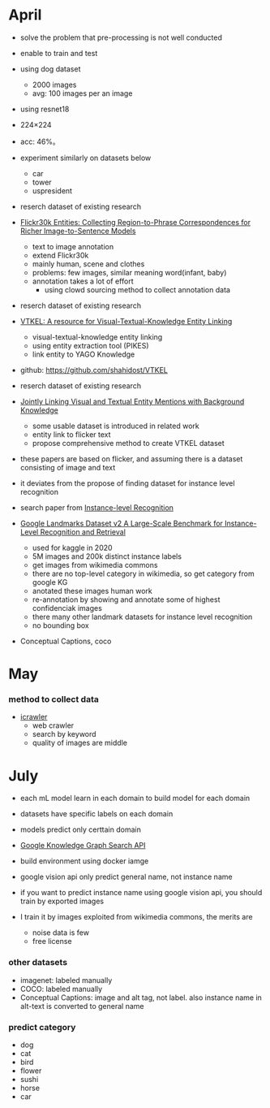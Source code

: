 # April
- solve the problem that pre-processing is not well conducted

- enable to train and test
- using dog dataset
  - 2000 images
  - avg: 100 images per an image
- using resnet18
- 224×224
- acc: 46%。
- experiment similarly on  datasets below 
  -  car
  -  tower
  -  uspresident

- reserch dataset of existing research
- [Flickr30k Entities: Collecting Region-to-Phrase Correspondences for Richer Image-to-Sentence Models](https://arxiv.org/pdf/1505.04870.pdf)
  - text to image annotation
  - extend Flickr30k
  - mainly human, scene and clothes
  - problems: few images, similar meaning word(infant, baby)
  - annotation takes a lot of effort
    - using clowd sourcing method to collect annotation data

- reserch dataset of existing research
- [VTKEL: A resource for Visual-Textual-Knowledge Entity Linking](https://dl.acm.org/doi/pdf/10.1145/3341105.3373958?casa_token=dKJoNPVmxagAAAAA:5fR30eES4eC7qQ5_pYoppkbZiL3baE9JXVC0iz5umy08hlGj8v6IpwiePTXIZ20-l8bw6g4ozSaT)
  - visual-textual-knowledge entity linking
  - using entity extraction tool (PIKES)
  - link entity to YAGO Knowledge
- github: https://github.com/shahidost/VTKEL

- reserch dataset of existing research
- [Jointly Linking Visual and Textual Entity Mentions with Background Knowledge](https://www.ncbi.nlm.nih.gov/pmc/articles/PMC7298199/pdf/978-3-030-51310-8_Chapter_24.pdf)
  - some usable dataset is introduced in related work
  - entity link to flicker text
  - propose comprehensive method to create VTKEL dataset
- these papers are based on flicker, and assuming there is a dataset consisting of image and text
- it deviates from the propose of finding dataset for instance level recognition

- search paper from [Instance-level Recognition](https://towardsdatascience.com/instance-level-recognition-6afa229e2151)
- [Google Landmarks Dataset v2 A Large-Scale Benchmark for Instance-Level Recognition and Retrieval](https://arxiv.org/pdf/2004.01804.pdf)
  - used for kaggle in 2020
  - 5M images and 200k distinct instance labels
  - get images from wikimedia commons
  - there are no top-level category in wikimedia, so get category from google KG
  - anotated these images human work
  - re-annotation by showing and annotate some of highest confidenciak images
  - there many other landmark datasets for instance level recognition
  - no bounding box
- Conceptual Captions, coco

# May
### method to collect data 
- [icrawler](https://icrawler.readthedocs.io/en/latest/)
  - web crawler
  - search by keyword
  - quality of images are middle

# July
- each mL model learn in each domain to build model for each domain
- datasets have specific labels on each domain
- models predict only certtain domain
- [Google Knowledge Graph Search API](https://developers.google.com/knowledge-graph)
- build environment using docker iamge

- google vision api only predict general name, not instance name
- if you want to predict instance name using google vision api, you should train by exported images
- I train it by images exploited from wikimedia commons, the merits are
  - noise data is few
  - free license

### other datasets
- imagenet: labeled manually
- COCO: labeled manually
- Conceptual Captions: image and alt tag, not label. also instance name in alt-text is converted to general name


### predict category  
- dog
- cat
- bird
- flower
- sushi
- horse
- car


